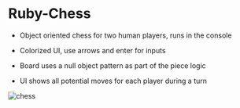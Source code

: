 # Ruby-Chess

* Object oriented chess for two human players, runs in the console

* Colorized UI, use arrows and enter for inputs

* Board uses a null object pattern as part of the piece logic

* UI shows all potential moves for each player during a turn

![chess](http://res.cloudinary.com/lbc50zocd/image/upload/v1448575142/chess_rsiq89.png)
